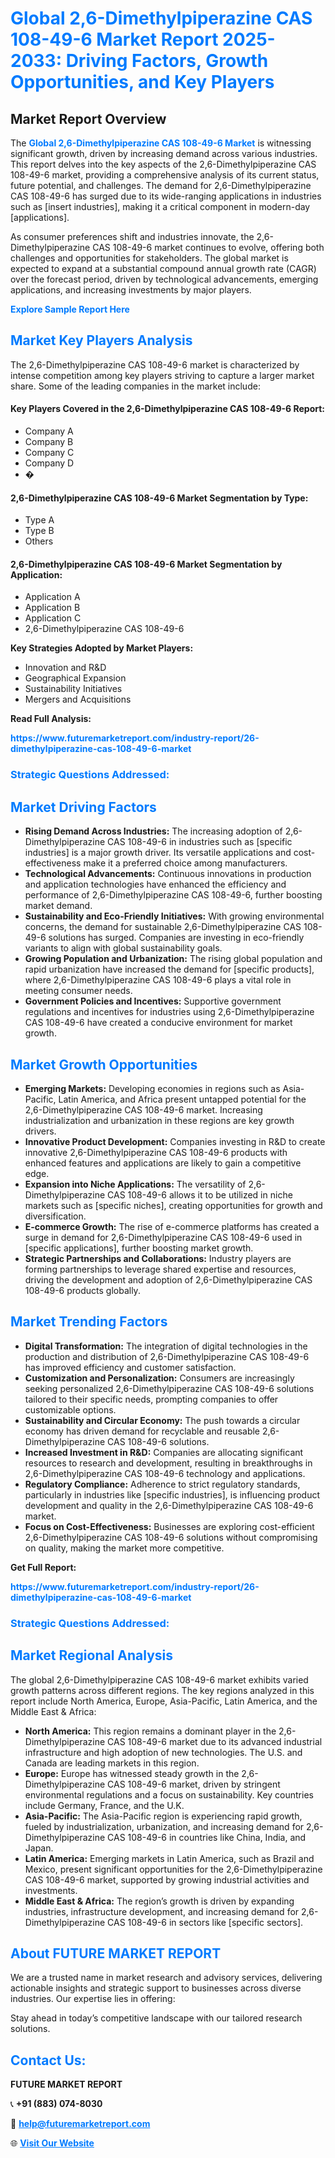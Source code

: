 <h1 style="color: #007BFF;">Global 2,6-Dimethylpiperazine CAS 108-49-6 Market Report 2025-2033: Driving Factors, Growth Opportunities, and Key Players</h1>

<section id="overview">
<h2>Market Report Overview</h2>
<p>The <a href="https://www.futuremarketreport.com/industry-report/26-dimethylpiperazine-cas-108-49-6-market" style="color: #007BFF; text-decoration: none;"><strong>Global 2,6-Dimethylpiperazine CAS 108-49-6 Market</strong></a> is witnessing significant growth, driven by increasing demand across various industries. This report delves into the key aspects of the 2,6-Dimethylpiperazine CAS 108-49-6 market, providing a comprehensive analysis of its current status, future potential, and challenges. The demand for 2,6-Dimethylpiperazine CAS 108-49-6 has surged due to its wide-ranging applications in industries such as [insert industries], making it a critical component in modern-day [applications].</p>
<p>As consumer preferences shift and industries innovate, the 2,6-Dimethylpiperazine CAS 108-49-6 market continues to evolve, offering both challenges and opportunities for stakeholders. The global market is expected to expand at a substantial compound annual growth rate (CAGR) over the forecast period, driven by technological advancements, emerging applications, and increasing investments by major players.</p>
</section>

<section id="overview">
<p><a href="https://www.futuremarketreport.com/request-sample/reportId=110984" style="color: #007BFF; text-decoration: none;"><strong>Explore Sample Report Here</strong></a></p>
</section>

<section id="key-players">
<h2 style="color: #007BFF;">Market Key Players Analysis</h2>
<p>The 2,6-Dimethylpiperazine CAS 108-49-6 market is characterized by intense competition among key players striving to capture a larger market share. Some of the leading companies in the market include:</p>
<h4>Key Players Covered in the 2,6-Dimethylpiperazine CAS 108-49-6 Report:</h4>
<ul><li>Company A</li><li>Company B</li><li>Company C</li><li>Company D</li><li>�</li></ul>
<h4>2,6-Dimethylpiperazine CAS 108-49-6 Market Segmentation by Type:</h4>
<ul><li>Type A</li><li>Type B</li><li>Others</li></ul>

<h4>2,6-Dimethylpiperazine CAS 108-49-6 Market Segmentation by Application:</h4>
<ul><li>Application A</li><li>Application B</li><li>Application C</li><li>2,6-Dimethylpiperazine CAS 108-49-6</li></ul>
<p><strong>Key Strategies Adopted by Market Players:</strong></p>
<ul>
<li>Innovation and R&D</li>
<li>Geographical Expansion</li>
<li>Sustainability Initiatives</li>
<li>Mergers and Acquisitions</li>
</ul>
</section>

<section>
<p><strong>Read Full Analysis: </strong></p><a href="https://www.futuremarketreport.com/industry-report/26-dimethylpiperazine-cas-108-49-6-market" style="color: #007BFF; text-decoration: none;"><strong>https://www.futuremarketreport.com/industry-report/26-dimethylpiperazine-cas-108-49-6-market</strong></a>
<h3 style="color: #007BFF;">Strategic Questions Addressed:</h3>
</section>

<section id="driving-factors">
<h2 style="color: #007BFF;">Market Driving Factors</h2>
<ul>
<li><strong>Rising Demand Across Industries:</strong> The increasing adoption of 2,6-Dimethylpiperazine CAS 108-49-6 in industries such as [specific industries] is a major growth driver. Its versatile applications and cost-effectiveness make it a preferred choice among manufacturers.</li>
<li><strong>Technological Advancements:</strong> Continuous innovations in production and application technologies have enhanced the efficiency and performance of 2,6-Dimethylpiperazine CAS 108-49-6, further boosting market demand.</li>
<li><strong>Sustainability and Eco-Friendly Initiatives:</strong> With growing environmental concerns, the demand for sustainable 2,6-Dimethylpiperazine CAS 108-49-6 solutions has surged. Companies are investing in eco-friendly variants to align with global sustainability goals.</li>
<li><strong>Growing Population and Urbanization:</strong> The rising global population and rapid urbanization have increased the demand for [specific products], where 2,6-Dimethylpiperazine CAS 108-49-6 plays a vital role in meeting consumer needs.</li>
<li><strong>Government Policies and Incentives:</strong> Supportive government regulations and incentives for industries using 2,6-Dimethylpiperazine CAS 108-49-6 have created a conducive environment for market growth.</li>
</ul>
</section>

<section id="growth-opportunities">
<h2 style="color: #007BFF;">Market Growth Opportunities</h2>
<ul>
<li><strong>Emerging Markets:</strong> Developing economies in regions such as Asia-Pacific, Latin America, and Africa present untapped potential for the 2,6-Dimethylpiperazine CAS 108-49-6 market. Increasing industrialization and urbanization in these regions are key growth drivers.</li>
<li><strong>Innovative Product Development:</strong> Companies investing in R&D to create innovative 2,6-Dimethylpiperazine CAS 108-49-6 products with enhanced features and applications are likely to gain a competitive edge.</li>
<li><strong>Expansion into Niche Applications:</strong> The versatility of 2,6-Dimethylpiperazine CAS 108-49-6 allows it to be utilized in niche markets such as [specific niches], creating opportunities for growth and diversification.</li>
<li><strong>E-commerce Growth:</strong> The rise of e-commerce platforms has created a surge in demand for 2,6-Dimethylpiperazine CAS 108-49-6 used in [specific applications], further boosting market growth.</li>
<li><strong>Strategic Partnerships and Collaborations:</strong> Industry players are forming partnerships to leverage shared expertise and resources, driving the development and adoption of 2,6-Dimethylpiperazine CAS 108-49-6 products globally.</li>
</ul>
</section>

<section id="trending-factors">
<h2 style="color: #007BFF;">Market Trending Factors</h2>
<ul>
<li><strong>Digital Transformation:</strong> The integration of digital technologies in the production and distribution of 2,6-Dimethylpiperazine CAS 108-49-6 has improved efficiency and customer satisfaction.</li>
<li><strong>Customization and Personalization:</strong> Consumers are increasingly seeking personalized 2,6-Dimethylpiperazine CAS 108-49-6 solutions tailored to their specific needs, prompting companies to offer customizable options.</li>
<li><strong>Sustainability and Circular Economy:</strong> The push towards a circular economy has driven demand for recyclable and reusable 2,6-Dimethylpiperazine CAS 108-49-6 solutions.</li>
<li><strong>Increased Investment in R&D:</strong> Companies are allocating significant resources to research and development, resulting in breakthroughs in 2,6-Dimethylpiperazine CAS 108-49-6 technology and applications.</li>
<li><strong>Regulatory Compliance:</strong> Adherence to strict regulatory standards, particularly in industries like [specific industries], is influencing product development and quality in the 2,6-Dimethylpiperazine CAS 108-49-6 market.</li>
<li><strong>Focus on Cost-Effectiveness:</strong> Businesses are exploring cost-efficient 2,6-Dimethylpiperazine CAS 108-49-6 solutions without compromising on quality, making the market more competitive.</li>
</ul>
</section>

<section>
<p><strong>Get Full Report: </strong></p><a href="https://www.futuremarketreport.com/industry-report/26-dimethylpiperazine-cas-108-49-6-market" style="color: #007BFF; text-decoration: none;"><strong>https://www.futuremarketreport.com/industry-report/26-dimethylpiperazine-cas-108-49-6-market</strong></a>
<h3 style="color: #007BFF;">Strategic Questions Addressed:</h3>
</section>


<section id="regional-analysis">
<h2 style="color: #007BFF;">Market Regional Analysis</h2>
<p>The global 2,6-Dimethylpiperazine CAS 108-49-6 market exhibits varied growth patterns across different regions. The key regions analyzed in this report include North America, Europe, Asia-Pacific, Latin America, and the Middle East & Africa:</p>
<ul>
<li><strong>North America:</strong> This region remains a dominant player in the 2,6-Dimethylpiperazine CAS 108-49-6 market due to its advanced industrial infrastructure and high adoption of new technologies. The U.S. and Canada are leading markets in this region.</li>
<li><strong>Europe:</strong> Europe has witnessed steady growth in the 2,6-Dimethylpiperazine CAS 108-49-6 market, driven by stringent environmental regulations and a focus on sustainability. Key countries include Germany, France, and the U.K.</li>
<li><strong>Asia-Pacific:</strong> The Asia-Pacific region is experiencing rapid growth, fueled by industrialization, urbanization, and increasing demand for 2,6-Dimethylpiperazine CAS 108-49-6 in countries like China, India, and Japan.</li>
<li><strong>Latin America:</strong> Emerging markets in Latin America, such as Brazil and Mexico, present significant opportunities for the 2,6-Dimethylpiperazine CAS 108-49-6 market, supported by growing industrial activities and investments.</li>
<li><strong>Middle East & Africa:</strong> The region’s growth is driven by expanding industries, infrastructure development, and increasing demand for 2,6-Dimethylpiperazine CAS 108-49-6 in sectors like [specific sectors].</li>
</ul>
</section>

<footer>
<h2 style="color: #007BFF;">About FUTURE MARKET REPORT</h2>
<p>We are a trusted name in market research and advisory services, delivering actionable insights and strategic support to businesses across diverse industries. Our expertise lies in offering:</p>

<p>Stay ahead in today’s competitive landscape with our tailored research solutions.</p>

<h2 style="color: #007BFF;">Contact Us:</h2>
<p><strong>FUTURE MARKET REPORT</strong></p>
<p>📞 <strong>+91 (883) 074-8030</strong></p>
<p>📧 <strong><a href="mailto:help@futuremarketreport.com" style="color: #007BFF;">help@futuremarketreport.com</a></strong></p>
<p>🌐 <strong><a href="https://www.futuremarketreport.com/" style="color: #007BFF;">Visit Our Website</a></strong></p>
</footer>